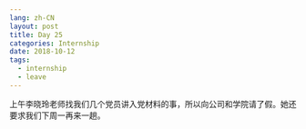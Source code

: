 ```yaml
---
lang: zh-CN
layout: post
title: Day 25
categories: Internship
date: 2018-10-12
tags:
  - internship
  - leave
---
```

上午李晓玲老师找我们几个党员讲入党材料的事，所以向公司和学院请了假。她还要求我们下周一再来一趟。
